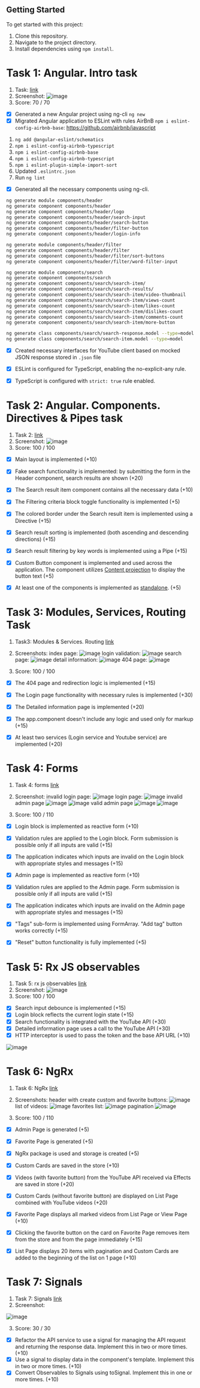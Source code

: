 ## Getting Started

To get started with this project:

1. Clone this repository.
2. Navigate to the project directory.
3. Install dependencies using `npm install`.

# Task 1: Angular. Intro task

1. Task: [link](https://github.com/rolling-scopes-school/tasks/blob/master/tasks/angular/intro.md)
2. Screenshot:
![image](img/1.1.png)
3. Score: 70 / 70

- [x] Generated a new Angular project using ng-cli `ng new`
- [x] Migrated Angular application to ESLint with rules AirBnB `npm i eslint-config-airbnb-base`: https://github.com/airbnb/javascript

1. `ng add @angular-eslint/schematics`
2. `npm i eslint-config-airbnb-typescript`
3. `npm i eslint-config-airbnb-base`
4. `npm i eslint-config-airbnb-typescript`
5. `npm i eslint-plugin-simple-import-sort`
6. Updated `.eslintrc.json`
7. Run `ng lint`

- [x] Generated all the necessary components using ng-cli.

```bash
ng generate module components/header
ng generate component components/header
ng generate component components/header/logo
ng generate component components/header/search-input
ng generate component components/header/search-button
ng generate component components/header/filter-button
ng generate component components/header/login-info

ng generate module components/header/filter
ng generate component components/header/filter
ng generate component components/header/filter/sort-buttons
ng generate component components/header/filter/word-filter-input

ng generate module components/search
ng generate component components/search
ng generate component components/search/search-item/
ng generate component components/search/search-results/
ng generate component components/search/search-item/video-thumbnail
ng generate component components/search/search-item/views-count
ng generate component components/search/search-item/likes-count
ng generate component components/search/search-item/dislikes-count
ng generate component components/search/search-item/comments-count
ng generate component components/search/search-item/more-button

ng generate class components/search/search-response.model --type=model
ng generate class components/search/search-item.model --type=model
```

- [x] Created necessary interfaces for YouTube client based on mocked JSON response stored in `.json` file
- [x] ESLint is configured for TypeScript, enabling the no-explicit-any rule.
- [x] TypeScript is configured with `strict: true` rule enabled.


# Task 2: Angular. Components. Directives & Pipes task

1. Task 2: [link](https://github.com/rolling-scopes-school/tasks/blob/master/tasks/angular/components-directives-pipes.md)
2. Screenshot:
![image](img/2.1.png)
3. Score: 100 /  100
- [x] Main layout is implemented (+10)
- [x] Fake search functionality is implemented: by submitting the form in the Header component, search results are shown (+20)
- [x] The Search result item component contains all the necessary data (+10)
- [x] The Filtering criteria block toggle functionality is implemented (+5)
- [x] The colored border under the Search result item is implemented using a Directive (+15)
- [x] Search result sorting is implemented (both ascending and descending directions) (+15)
- [x] Search result filtering by key words is implemented using a Pipe (+15)
- [x] Custom Button component is implemented and used across the application. The component utilizes [Content projection](https://angular.dev/guide/components/content-projection) to display the button text (+5)
- [x]  At least one of the components is implemented as [standalone](https://angular.dev/guide/components/importing). (+5)


# Task 3: Modules, Services, Routing Task

1. Task3: Modules & Services. Routing  [link](https://github.com/rolling-scopes-school/tasks/blob/master/tasks/angular/modules-services-routing.md/)
2. Screenshots:
index page:
![image](img/3.1.png)
login validation:
![image](img/3.2.png)
search page:
![image](img/3.3.png)
detail information:
![image](img/3.4.png)
404 page:
![image](img/3.5.png)

3. Score: 100 / 100
  - [x] The 404 page and redirection logic is implemented (+15)
  - [x] The Login page functionality with necessary rules is implemented (+30)
  - [x] The Detailed information page is implemented (+20)
  - [x] The app.component doesn't include any logic and used only for markup (+15)
  - [x] At least two services (Login service and Youtube service) are implemented (+20)


# Task 4: Forms

1. Task 4: forms [link](https://github.com/rolling-scopes-school/tasks/blob/master/tasks/angular/forms.md)
2. Screenshot:
invalid login page:
![image](img/4.1.png)
login page:
![image](img/4.2.png)
invalid admin page
![image](img/4.3.png)
![image](img/4.4.png)
valid admin page
![image](img/4.5.png)
![image](img/4.6.png)

3. Score: 100 / 110
  - [x] Login block is implemented as reactive form (+10)
  - [x] Validation rules are applied to the Login block. Form submission is possible only if all inputs are valid (+15)
  - [x] The application indicates which inputs are invalid on the Login block with appropriate styles and messages (+15)
  - [x] Admin page is implemented as reactive form (+10)
  - [x] Validation rules are applied to the Admin page. Form submission is possible only if all inputs are valid (+15)
  - [x] The application indicates which inputs are invalid on the Admin page with appropriate styles and messages (+15)
  - [x] "Tags" sub-form is implemented using FormArray. "Add tag" button works correctly (+15)
  - [x] "Reset" button functionality is fully implemented (+5)


# Task 5: Rx JS observables

1. Task 5: rx js observables [link](https://github.com/rolling-scopes-school/tasks/blob/master/tasks/angular/rxjs-observables-http.md)
2. Screenshot:
![image](img/5.1.png)
3. Score: 100 / 100
  - [x] Search input debounce is implemented (+15)
  - [x] Login block reflects the current login state (+15)
  - [x] Search functionality is integrated with the YouTube API (+30)
  - [x] Detailed information page uses a call to the YouTube API (+30)
  - [x] HTTP interceptor is used to pass the token and the base API URL (+10)

![image](img/5.2.png)


# Task 6: NgRx

1. Task 6: NgRx [link](https://github.com/rolling-scopes-school/tasks/blob/master/tasks/angular/NgRX.md)
2. Screenshots:
header with create custom and favorite buttons:
![image](img/6.1.png)
list of videos:
![image](img/6.2.png)
favorites list:
![image](img/6.3.png)
pagination
![image](img/6.4.png)

3. Score: 100 / 110
  - [x] Admin Page is generated (+5)
  - [x] Favorite Page is generated (+5)
  - [x] NgRx package is used and storage is created (+5)
  - [x] Custom Cards are saved in the store (+10)
  - [x] Videos (with favorite button) from the YouTube API received via Effects are saved in store (+20)
  - [x] Custom Cards (without favorite button) are displayed on List Page combined with YouTube videos (+20)
  - [x] Favorite Page displays all marked videos from List Page or View Page (+10)
  - [x] Clicking the favorite button on the card on Favorite Page removes item from the store and from the page immediately (+15)
  - [x] List Page displays 20 items with pagination and Custom Cards are added to the beginning of the list on 1 page (+10)
    

# Task 7: Signals

1. Task 7: Signals [link](https://github.com/rolling-scopes-school/tasks/blob/master/tasks/angular/signals.md)
2. Screenshot:

![image](img/7.1.png)
 
3. Score: 30 /  30
  - [x] Refactor the API service to use a signal for managing the API request and returning the response data. Implement this in two or more times. (+10)
  - [x] Use a signal to display data in the component's template. Implement this in two or more times. (+10)
  - [x] Convert Observables to Signals using toSignal. Implement this in one or more times. (+10)
